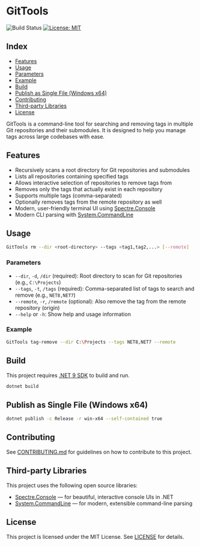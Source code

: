 # GitTools

![Build Status](https://github.com/dougcunha/GitTools/actions/workflows/build.yml/badge.svg?branch=master) [![License: MIT](https://img.shields.io/badge/License-MIT-yellow.svg)](LICENSE)

## Index

- [Features](#features)
- [Usage](#usage)
- [Parameters](#parameters)
- [Example](#example)
- [Build](#build)
- [Publish as Single File (Windows x64)](#publish-as-single-file-windows-x64)
- [Contributing](#contributing)
- [Third-party Libraries](#third-party-libraries)
- [License](#license)

GitTools is a command-line tool for searching and removing tags in multiple Git repositories and their submodules. It is designed to help you manage tags across large codebases with ease.

## Features

- Recursively scans a root directory for Git repositories and submodules
- Lists all repositories containing specified tags
- Allows interactive selection of repositories to remove tags from
- Removes only the tags that actually exist in each repository
- Supports multiple tags (comma-separated)
- Optionally removes tags from the remote repository as well
- Modern, user-friendly terminal UI using [Spectre.Console](https://spectreconsole.net/)
- Modern CLI parsing with [System.CommandLine](https://github.com/dotnet/command-line-api)

## Usage

```sh
GitTools rm --dir <root-directory> --tags <tag1,tag2,...> [--remote]
```

### Parameters

- `--dir`, `-d`, `/dir` (required): Root directory to scan for Git repositories (e.g., `C:\Projects`)
- `--tags`, `-t`, `/tags` (required): Comma-separated list of tags to search and remove (e.g., `NET8,NET7`)
- `--remote`, `-r`, `/remote` (optional): Also remove the tag from the remote repository (origin)
- `--help` or `-h`: Show help and usage information

### Example

```sh
GitTools tag-remove --dir C:\Projects --tags NET8,NET7 --remote
```

## Build

This project requires [.NET 9 SDK](https://dotnet.microsoft.com/) to build and run.

```sh
dotnet build
```

## Publish as Single File (Windows x64)

```sh
dotnet publish -c Release -r win-x64 --self-contained true
```

## Contributing

See [CONTRIBUTING.md](CONTRIBUTING.md) for guidelines on how to contribute to this project.

## Third-party Libraries

This project uses the following open source libraries:

- [Spectre.Console](https://spectreconsole.net/) — for beautiful, interactive console UIs in .NET
- [System.CommandLine](https://github.com/dotnet/command-line-api) — for modern, extensible command-line parsing

## License

This project is licensed under the MIT License. See [LICENSE](LICENSE) for details.

